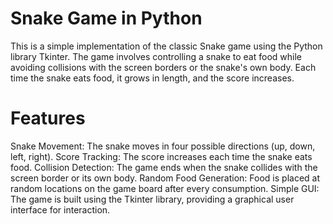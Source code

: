# Snake Game in Python
This is a simple implementation of the classic Snake game using the Python library Tkinter. The game involves controlling a snake to eat food while avoiding collisions with the screen borders or the snake's own body. Each time the snake eats food, it grows in length, and the score increases.

# Features
Snake Movement: The snake moves in four possible directions (up, down, left, right).
Score Tracking: The score increases each time the snake eats food.
Collision Detection: The game ends when the snake collides with the screen border or its own body.
Random Food Generation: Food is placed at random locations on the game board after every consumption.
Simple GUI: The game is built using the Tkinter library, providing a graphical user interface for interaction.